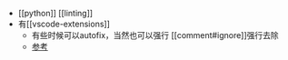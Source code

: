 - [[python]] [[linting]]
- 有[[vscode-extensions]]
  - 有些时候可以autofix，当然也可以强行 [[comment#ignore]]强行去除
  - [参考](https://zhuanlan.zhihu.com/p/623677671)